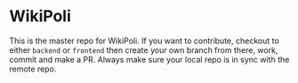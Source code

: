 # WikiPoli

This is the master repo for WikiPoli. If you want to contribute, checkout to either `backend` or `frontend` then create your own branch from there, work, commit and make a PR. Always make sure your local repo is in sync with the remote repo. 
